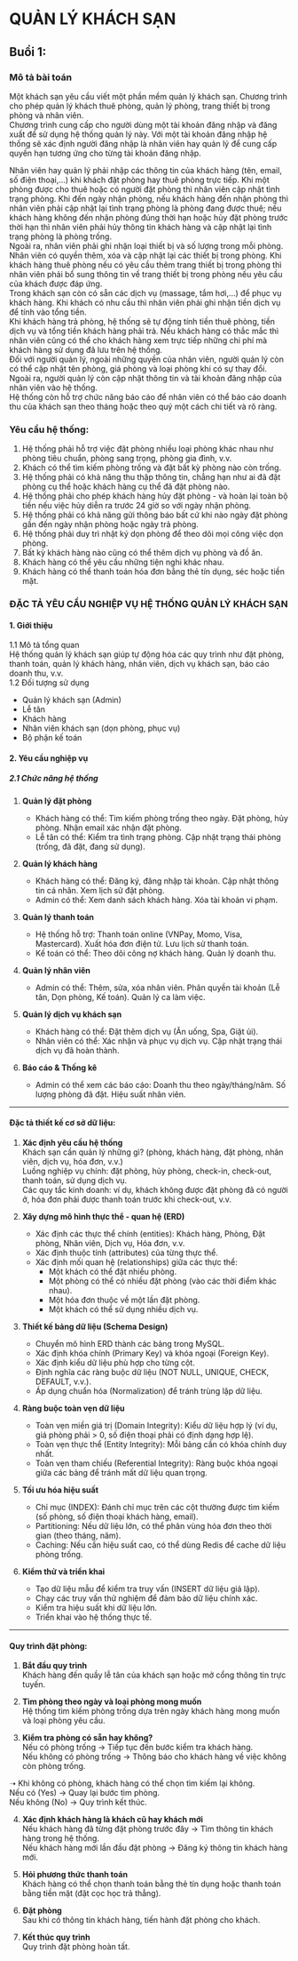 # QUẢN LÝ KHÁCH SẠN

## Buổi 1:
### Mô tả bài toán
Một khách sạn yêu cầu viết một phần mềm quản lý khách sạn. Chương trình cho phép quản lý khách thuê phòng, quản lý phòng, trang thiết bị trong phòng và nhân viên.  
Chương trình cung cấp cho người dùng một tài khoản đăng nhập và đăng xuất để sử dụng hệ thống quản lý này. Với một tài khoản đăng nhập hệ thống sẽ xác định người đăng nhập là nhân viên hay quản lý để cung cấp quyền hạn tương ứng cho từng tài khoản đăng nhập.  

Nhân viên hay quản lý phải nhập các thông tin của khách hàng (tên, email, số điện thoại,…) khi khách đặt phòng hay thuê phòng trực tiếp. Khi một phòng được cho thuê hoặc có người đặt phòng thì nhân viên cập nhật tình trạng phòng. Khi đến ngày nhận phòng, nếu khách hàng đến nhận phòng thì nhân viên phải cập nhật lại tình trạng phòng là phòng đang được thuê; nếu khách hàng không đến nhận phòng đúng thời hạn hoặc hủy đặt phòng trước thời hạn thì nhân viên phải hủy thông tin khách hàng và cập nhật lại tình trạng phòng là phòng trống.  
Ngoài ra, nhân viên phải ghi nhận loại thiết bị và số lượng trong mỗi phòng. Nhân viên có quyền thêm, xóa và cập nhật lại các thiết bị trong phòng. Khi khách hàng thuê phòng nếu có yêu cầu thêm trang thiết bị trong phòng thì nhân viên phải bổ sung thông tin về trang thiết bị trong phòng nếu yêu cầu của khách được đáp ứng.  
Trong khách sạn còn có sẵn các dịch vụ (massage, tắm hơi,…) để phục vụ khách hàng. Khi khách có nhu cầu thì nhân viên phải ghi nhận tiền dịch vụ để tính vào tổng tiền.  
Khi khách hàng trả phòng, hệ thống sẽ tự động tính tiền thuê phòng, tiền dịch vụ và tổng tiền khách hàng phải trả. Nếu khách hàng có thắc mắc thì nhân viên cũng có thể cho khách hàng xem trực tiếp những chi phí mà khách hàng sử dụng đã lưu trên hệ thống.  
Đối với người quản lý, ngoài những quyền của nhân viên, người quản lý còn có thể cập nhật tên phòng, giá phòng và loại phòng khi có sự thay đổi. Ngoài ra, người quản lý còn cập nhật thông tin và tài khoản đăng nhập của nhân viên vào hệ thống.  
Hệ thống còn hỗ trợ chức năng báo cáo để nhân viên có thể báo cáo doanh thu của khách sạn theo tháng hoặc theo quý một cách chi tiết và rõ ràng.

### Yêu cầu hệ thống:
1. Hệ thống phải hỗ trợ việc đặt phòng nhiều loại phòng khác nhau như phòng tiêu chuẩn, phòng sang trọng, phòng gia đình, v.v.
2. Khách có thể tìm kiếm phòng trống và đặt bất kỳ phòng nào còn trống.
3. Hệ thống phải có khả năng thu thập thông tin, chẳng hạn như ai đã đặt phòng cụ thể hoặc khách hàng cụ thể đã đặt phòng nào.
4. Hệ thống phải cho phép khách hàng hủy đặt phòng - và hoàn lại toàn bộ tiền nếu việc hủy diễn ra trước 24 giờ so với ngày nhận phòng.
5. Hệ thống phải có khả năng gửi thông báo bất cứ khi nào ngày đặt phòng gần đến ngày nhận phòng hoặc ngày trả phòng.
6. Hệ thống phải duy trì nhật ký dọn phòng để theo dõi mọi công việc dọn phòng.
7. Bất kỳ khách hàng nào cũng có thể thêm dịch vụ phòng và đồ ăn.
8. Khách hàng có thể yêu cầu những tiện nghi khác nhau.
9. Khách hàng có thể thanh toán hóa đơn bằng thẻ tín dụng, séc hoặc tiền mặt.

### ĐẶC TẢ YÊU CẦU NGHIỆP VỤ HỆ THỐNG QUẢN LÝ KHÁCH SẠN 
#### 1. Giới thiệu
1.1 Mô tả tổng quan  
Hệ thống quản lý khách sạn giúp tự động hóa các quy trình như đặt phòng, thanh toán, quản lý khách hàng, nhân viên, dịch vụ khách sạn, báo cáo doanh thu, v.v.  
1.2 Đối tượng sử dụng  
- Quản lý khách sạn (Admin)  
- Lễ tân  
- Khách hàng  
- Nhân viên khách sạn (dọn phòng, phục vụ)  
- Bộ phận kế toán  

#### 2. Yêu cầu nghiệp vụ 
##### 2.1 Chức năng hệ thống 
1. **Quản lý đặt phòng**  
   - Khách hàng có thể: Tìm kiếm phòng trống theo ngày. Đặt phòng, hủy phòng. Nhận email xác nhận đặt phòng.  
   - Lễ tân có thể: Kiểm tra tình trạng phòng. Cập nhật trạng thái phòng (trống, đã đặt, đang sử dụng).  

2. **Quản lý khách hàng**  
   - Khách hàng có thể: Đăng ký, đăng nhập tài khoản. Cập nhật thông tin cá nhân. Xem lịch sử đặt phòng.  
   - Admin có thể: Xem danh sách khách hàng. Xóa tài khoản vi phạm.  

3. **Quản lý thanh toán**  
   - Hệ thống hỗ trợ: Thanh toán online (VNPay, Momo, Visa, Mastercard). Xuất hóa đơn điện tử. Lưu lịch sử thanh toán.  
   - Kế toán có thể: Theo dõi công nợ khách hàng. Quản lý doanh thu.  

4. **Quản lý nhân viên**  
   - Admin có thể: Thêm, sửa, xóa nhân viên. Phân quyền tài khoản (Lễ tân, Dọn phòng, Kế toán). Quản lý ca làm việc.  

5. **Quản lý dịch vụ khách sạn**  
   - Khách hàng có thể: Đặt thêm dịch vụ (Ăn uống, Spa, Giặt ủi).  
   - Nhân viên có thể: Xác nhận và phục vụ dịch vụ. Cập nhật trạng thái dịch vụ đã hoàn thành.  

6. **Báo cáo & Thống kê**  
   - Admin có thể xem các báo cáo: Doanh thu theo ngày/tháng/năm. Số lượng phòng đã đặt. Hiệu suất nhân viên.

---

#### Đặc tả thiết kế cơ sở dữ liệu:

1. **Xác định yêu cầu hệ thống**  
Khách sạn cần quản lý những gì? (phòng, khách hàng, đặt phòng, nhân viên, dịch vụ, hóa đơn, v.v.)  
Luồng nghiệp vụ chính: đặt phòng, hủy phòng, check-in, check-out, thanh toán, sử dụng dịch vụ.  
Các quy tắc kinh doanh: ví dụ, khách không được đặt phòng đã có người ở, hóa đơn phải được thanh toán trước khi check-out, v.v.  

2. **Xây dựng mô hình thực thể - quan hệ (ERD)**  
   - Xác định các thực thể chính (entities): Khách hàng, Phòng, Đặt phòng, Nhân viên, Dịch vụ, Hóa đơn, v.v.  
   - Xác định thuộc tính (attributes) của từng thực thể.  
   - Xác định mối quan hệ (relationships) giữa các thực thể:  
      - Một khách có thể đặt nhiều phòng.  
      - Một phòng có thể có nhiều đặt phòng (vào các thời điểm khác nhau).  
      - Một hóa đơn thuộc về một lần đặt phòng.  
      - Một khách có thể sử dụng nhiều dịch vụ.  

3. **Thiết kế bảng dữ liệu (Schema Design)**  
   - Chuyển mô hình ERD thành các bảng trong MySQL.  
   - Xác định khóa chính (Primary Key) và khóa ngoại (Foreign Key).  
   - Xác định kiểu dữ liệu phù hợp cho từng cột.  
   - Định nghĩa các ràng buộc dữ liệu (NOT NULL, UNIQUE, CHECK, DEFAULT, v.v.).  
   - Áp dụng chuẩn hóa (Normalization) để tránh trùng lặp dữ liệu.  

4. **Ràng buộc toàn vẹn dữ liệu**  
   - Toàn vẹn miền giá trị (Domain Integrity): Kiểu dữ liệu hợp lý (ví dụ, giá phòng phải > 0, số điện thoại phải có định dạng hợp lệ).  
   - Toàn vẹn thực thể (Entity Integrity): Mỗi bảng cần có khóa chính duy nhất.  
   - Toàn vẹn tham chiếu (Referential Integrity): Ràng buộc khóa ngoại giữa các bảng để tránh mất dữ liệu quan trọng.  

5. **Tối ưu hóa hiệu suất**  
   - Chỉ mục (INDEX): Đánh chỉ mục trên các cột thường được tìm kiếm (số phòng, số điện thoại khách hàng, email).  
   - Partitioning: Nếu dữ liệu lớn, có thể phân vùng hóa đơn theo thời gian (theo tháng, năm).  
   - Caching: Nếu cần hiệu suất cao, có thể dùng Redis để cache dữ liệu phòng trống.

6. **Kiểm thử và triển khai**  
   - Tạo dữ liệu mẫu để kiểm tra truy vấn (INSERT dữ liệu giả lập).  
   - Chạy các truy vấn thử nghiệm để đảm bảo dữ liệu chính xác.  
   - Kiểm tra hiệu suất khi dữ liệu lớn.  
   - Triển khai vào hệ thống thực tế.

---

#### Quy trình đặt phòng:
1. **Bắt đầu quy trình**  
Khách hàng đến quầy lễ tân của khách sạn hoặc mở cổng thông tin trực tuyến.

2. **Tìm phòng theo ngày và loại phòng mong muốn**  
Hệ thống tìm kiếm phòng trống dựa trên ngày khách hàng mong muốn và loại phòng yêu cầu.

3. **Kiểm tra phòng có sẵn hay không?**  
Nếu có phòng trống → Tiếp tục đến bước kiểm tra khách hàng.  
Nếu không có phòng trống → Thông báo cho khách hàng về việc không còn phòng trống.

➝ Khi không có phòng, khách hàng có thể chọn tìm kiếm lại không.  
Nếu có (Yes) → Quay lại bước tìm phòng.  
Nếu không (No) → Quy trình kết thúc.

4. **Xác định khách hàng là khách cũ hay khách mới**  
Nếu khách hàng đã từng đặt phòng trước đây → Tìm thông tin khách hàng trong hệ thống.  
Nếu khách hàng mới lần đầu đặt phòng → Đăng ký thông tin khách hàng mới.

5. **Hỏi phương thức thanh toán**  
Khách hàng có thể chọn thanh toán bằng thẻ tín dụng hoặc thanh toán bằng tiền mặt (đặt cọc học trả thẳng).

6. **Đặt phòng**  
Sau khi có thông tin khách hàng, tiến hành đặt phòng cho khách.

7. **Kết thúc quy trình**  
Quy trình đặt phòng hoàn tất.
